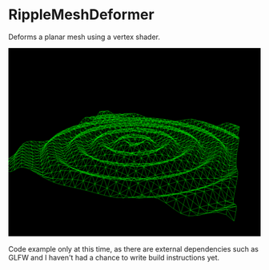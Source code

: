 # RippleMeshDeformer

Deforms a planar mesh using a vertex shader.

![alt text](screenshots/RippleMeshDeformerScreenshot.png "RippleMeshDeformer screenshot")

Code example only at this time, as there are external dependencies such as GLFW and I haven't had a chance to write build instructions yet.

